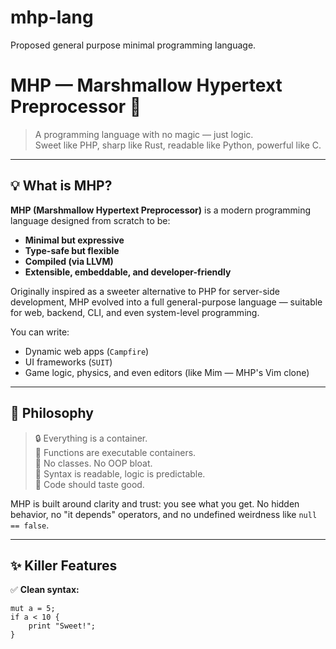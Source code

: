 # mhp-lang
Proposed general purpose minimal programming language.

# MHP — Marshmallow Hypertext Preprocessor 🍡

> A programming language with no magic — just logic.  
> Sweet like PHP, sharp like Rust, readable like Python, powerful like C.

---

## 💡 What is MHP?

**MHP (Marshmallow Hypertext Preprocessor)** is a modern programming language designed from scratch to be:

- **Minimal but expressive**  
- **Type-safe but flexible**  
- **Compiled (via LLVM)**  
- **Extensible, embeddable, and developer-friendly**

Originally inspired as a sweeter alternative to PHP for server-side development, MHP evolved into a full general-purpose language — suitable for web, backend, CLI, and even system-level programming.

You can write:
- Dynamic web apps (`Campfire`)
- UI frameworks (`SUIT`)
- Game logic, physics, and even editors (like Mim — MHP's Vim clone)

---

## 🧠 Philosophy

> 🔒 Everything is a container.  
> 🧩 Functions are executable containers.  
> 🚫 No classes. No OOP bloat.  
> 📜 Syntax is readable, logic is predictable.  
> 🧃 Code should taste good.

MHP is built around clarity and trust: you see what you get. No hidden behavior, no "it depends" operators, and no undefined weirdness like `null == false`.

---

## ✨ Killer Features

✅ **Clean syntax:**
```mhp
mut a = 5;
if a < 10 {
    print "Sweet!";
}
